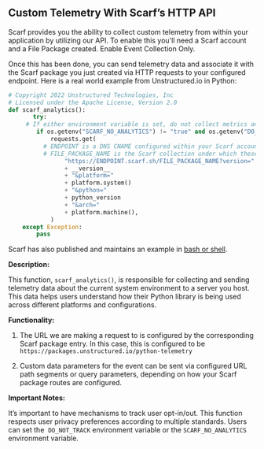 ## Custom Telemetry With Scarf’s HTTP API<a id="custom-telemetry-with-scarfs-http-api"></a>

Scarf provides you the ability to collect custom telemetry from within your application by utilizing our API. To enable this you'll need a Scarf account and a File Package created. Enable Event Collection Only. 

Once this has been done, you can send telemetry data and associate it with the Scarf package you just created via HTTP requests to your configured endpoint. Here is a real world example from Unstructured.io in Python:


```python
# Copyright 2022 Unstructured Technologies, Inc
# Licensed under the Apache License, Version 2.0
def scarf_analytics():
       try:
	 # If either environment variable is set, do not collect metrics and exit.
        if os.getenv("SCARF_NO_ANALYTICS") != "true" and os.getenv("DO_NOT_TRACK") != "true":
            requests.get(
		  # ENDPOINT is a DNS CNAME configured within your Scarf account
		  # FILE_PACKAGE_NAME is the Scarf collection under which these data points will be collected
                "https://ENDPOINT.scarf.sh/FILE_PACKAGE_NAME?version="
                + __version__
                + "&platform="
                + platform.system()
                + "&python="
                + python_version
                + "&arch="
                + platform.machine(),
            )
    except Exception:
        pass
```
Scarf has also published and maintains an example in [bash or shell](https://github.com/scarf-sh/scarf-shell/blob/main/scarf.sh).

**Description:**

This function, `scarf_analytics()`, is responsible for collecting and sending telemetry data about the current system environment to a server you host. This data helps users understand how their Python library is being used across different platforms and configurations.

**Functionality:**

1. The URL we are making a request to is configured by the corresponding Scarf package entry. In this case, this is configured to be `https://packages.unstructured.io/python-telemetry`

2. Custom data parameters for the event can be sent via configured URL path segments or query parameters, depending on how your Scarf package routes are configured.

**Important Notes:**

It’s important to have mechanisms to track user opt-in/out. This function respects user privacy preferences according to multiple standards. Users can set the  `DO_NOT_TRACK` environment variable or the `SCARF_NO_ANALYTICS` environment variable.
